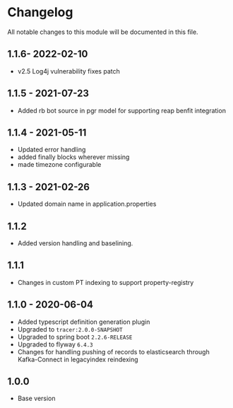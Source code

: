 

# Changelog
All notable changes to this module will be documented in this file.

## 1.1.6- 2022-02-10
- v2.5 Log4j vulnerability fixes patch


## 1.1.5 - 2021-07-23

- Added rb bot source in pgr model for supporting reap benfit integration


## 1.1.4 - 2021-05-11

- Updated error handling
- added finally blocks wherever missing 
- made timezone configurable 

## 1.1.3 - 2021-02-26

- Updated domain name in application.properties

## 1.1.2

- Added version handling and baselining.

## 1.1.1

- Changes in custom PT indexing to support property-registry

## 1.1.0 - 2020-06-04

- Added typescript definition generation plugin
- Upgraded to `tracer:2.0.0-SNAPSHOT`
- Upgraded to spring boot `2.2.6-RELEASE`
- Upgraded to flyway `6.4.3`
- Changes for handling pushing of records to elasticsearch through Kafka-Connect in legacyindex reindexing 

## 1.0.0

- Base version

